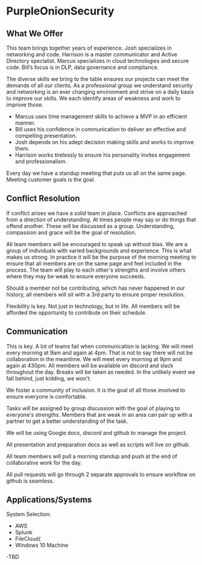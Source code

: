 # PurpleOnionSecurity


## What We Offer

This team brings together years of experience. Josh specializes in networking and code. Harrison is a master communicator and Active Directory specialist. Marcus specializes in cloud technologies and secure code. Bill’s focus is in DLP, data governance and compliance.

The diverse skills we bring to the table ensures our projects can meet the demands of all our clients. As a professional group we understand security and networking is an ever changing environment and strive on a daily basis to improve our skills. We each identify areas of weakness and work to improve those.

- Marcus uses time management skills to achieve a MVP in an efficient manner.
- Bill uses his confidence in communication to deliver an effective and compelling presentation.
- Josh depends on his adept decision making skills and works to improve them.
- Harrison works tirelessly to ensure his personality invites engagement and professionalism.
 
Every day we have a standup meeting that puts us all on the same page. Meeting customer goals is the goal.

## Conflict Resolution

If conflict arises we have a solid team in place. Conflicts are approached from a direction of understanding. At times people may say or do things that offend another. These will be discussed as a group. Understanding, compassion and grace will be the goal of resolution.

All team members will be encouraged to speak up without bias. We are a group of individuals with varied backgrounds and experience. This is what makes us strong. In practice it will be the purpose of the morning meeting to ensure that all members are on the same page and feel included in the process. The team will play to each other's strengths and involve others where they may be weak to ensure everyone succeeds.

Should a member not be contributing, which has never happened in our history, all members will sit with a 3rd party to ensure proper resolution.

Flexibility is key. Not just in technology, but in life. All members will be afforded the opportunity to contribute on their schedule.

## Communication

This is key. A lot of teams fail when communication is lacking. We will meet every morning at 9am and again at 4pm. That is not to say there will not be collaboration in the meantime. We will meet every morning at 9pm and again at 430pm. All members will be available on discord and slack throughout the day. Breaks will be taken as needed. In the unlikely event we fall behind, just kidding, we won't.

We foster a community of inclusion. It is the goal of all those involved to ensure everyone is comfortable.

Tasks will be assigned by group discussion with the goal of playing to everyone's strengths. Members that are weak in an area can pair up with a partner to get a better understanding of the task.

We will be using Google docs, discord and github to manage the project.

All presentation and preparation docs as well as scripts will live on github.

All team members will pull a morning standup and push at the end of collaborative work for the day.

All pull requests will go through 2 separate approvals to ensure workflow on github is seamless.

## Applications/Systems

System Selection:

- AWS
- Splunk
- FileCloud(
- Windows 10 Machine


-TBD

